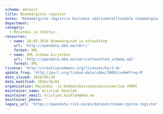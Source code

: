 ```yaml
---
schema: default
title: Nimemärgiste register
notes: 'Nimemärgiste registris hoitakse väärismetalltoodete nimemärgised, mis väljastatakse nende valmistajale või sissevedajale. Avaandmetena on kättesaadavaks tehtud järgmised andmed : ettevõtte andmed, nimemärgise andmed - kujutis, kommentaar, registreerimise kuupäev ja number, olek, kehtivusaeg, lisamise kuupäeva.'
department: ''
category:
  - Majandus ja tööstus
resources:
  - name: 28.05.2018 Nimemärgised ja ettevõtted
    url: 'http://opendata.mkm.ee/nmrr/'
    format: XML
  - name: XML schema kirjeldus
    url: 'http://opendata.mkm.ee/nmrr/ettevotted_schema.xml'
    format: XML
license: 'http://creativecommons.org/licenses/by/3.0/'
update_freq: 'http://purl.org/linked-data/sdmx/2009/code#freq-M'
date_issued: 2018/05/28
date_modified: 2018/10/01
organization: Majandus -ja Kommunikatsiooniministeerium (MKM)
maintainer_name: Kristjan Kaiklem
maintainer_email: kristjan.kaiklem@mkm.ee
maintainer_phone: ''
legacy_url: 'https://opendata.riik.ee/en/dataset/nimem-rgiste-register'
---
```

